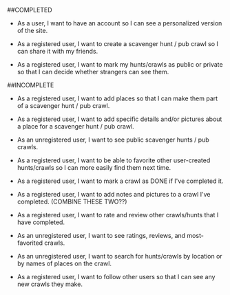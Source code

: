 ##COMPLETED

* As a user, I want to have an account so I can see a personalized version of the site.

* As a registered user, I want to create a scavenger hunt / pub crawl so I can share it with my friends.

* As a registered user, I want to mark my hunts/crawls as public or private so that I can decide whether strangers can see them.


##INCOMPLETE



* As a registered user, I want to add places so that I can make them part of a scavenger hunt / pub crawl.

* As a registered user, I want to add specific details and/or pictures about a place for a scavenger hunt / pub crawl.

* As an unregistered user, I want to see public scavenger hunts / pub crawls.

* As a registered user, I want to be able to favorite other user-created hunts/crawls so I can more easily find them next time.

* As a registered user, I want to mark a crawl as DONE if I've completed it.

* As a registered user, I want to add notes and pictures to a crawl I've completed.
(COMBINE THESE TWO??)
* As a registered user, I want to rate and review other crawls/hunts that I have completed.

* As an unregistered user, I want to see ratings, reviews, and most-favorited crawls.

* As an unregistered user, I want to search for hunts/crawls by location or by names of places on the crawl.

* As a registered user, I want to follow other users so that I can see any new crawls they make.
